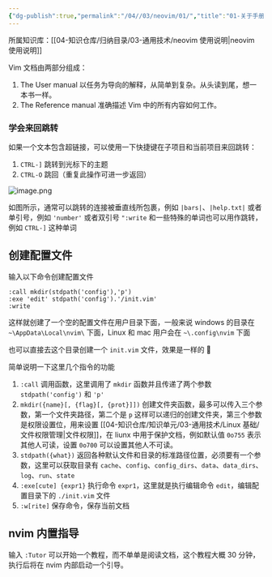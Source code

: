 ```yaml
---
{"dg-publish":true,"permalink":"/04//03/neovim/01/","title":"01-关于手册","tags":["开发工具","neovim"]}
---
```



所属知识库：[[04-知识仓库/归纳目录/03-通用技术/neovim 使用说明\|neovim 使用说明]]

Vim 文档由两部分组成：

1. The User manual 以任务为导向的解释，从简单到复杂。从头读到尾，想一本书一样。
2. The Reference manual 准确描述 Vim 中的所有内容如何工作。

### 学会来回跳转

如果一个文本包含超链接，可以使用一下快捷键在子项目和当前项目来回跳转：

1. `CTRL-]` 跳转到光标下的主题
2. `CTRL-O` 跳回（重复此操作可进一步返回）

![image.png](https://cdn.jsdelivr.net/gh/Ailurus-2233/PicGo-ImageRepo@main/DA/20240329094823.png)

如图所示，通常可以跳转的连接被垂直线所包裹，例如 `|bars|`、`|help.txt|` 或者单引号，例如 `'number'` 或者双引号 `":write` 和一些特殊的单词也可以用作跳转，例如 `CTRL-]` 这种单词

## 创建配置文件

输入以下命令创建配置文件

```vimscript
:call mkdir(stdpath('config'),'p')
:exe 'edit' stdpath('config').'/init.vim'
:write
```

这样就创建了一个空的配置文件在用户目录下面，一般来说 windows 的目录在 `~\AppData\Local\nvim\` 下面，Linux 和 mac 用户会在 `~\.config\nvim` 下面

也可以直接去这个目录创建一个 `init.vim` 文件，效果是一样的 🤣

简单说明一下这里几个指令的功能

1. `:call` 调用函数，这里调用了 `mkdir` 函数并且传递了两个参数 `stdpath('config')` 和 `'p'`
2. `mkdir({name}[, {flag}[, {prot}]])` 创建文件夹函数，最多可以传入三个参数，第一个文件夹路径，第二个是 `p` 这样可以递归的创建文件夹，第三个参数是权限设置位，用来设置 [[04-知识仓库/知识单元/03-通用技术/Linux 基础/文件权限管理\|文件权限]]，在 liunx 中用于保护文档，例如默认值 `0o755` 表示其他人可读，设置 `0o700` 可以设置其他人不可读。
3. `stdpath({what})` 返回各种默认文件和目录的标准路径位置，必须要有一个参数，这里可以获取目录有 `cache`、`config`、`config_dirs`、`data`、`data_dirs`、`log`、`run`、`state`
4. `:exe[cute] {expr1}` 执行命令 `expr1`，这里就是执行编辑命令 `edit`，编辑配置目录下的 `./init.vim` 文件
5. `:w[rite]` 保存命令，保存当前文档

## nvim 内置指导

输入 `:Tutor` 可以开始一个教程，而不单单是阅读文档，这个教程大概 30 分钟，执行后将在 nvim 内部启动一个引导。
